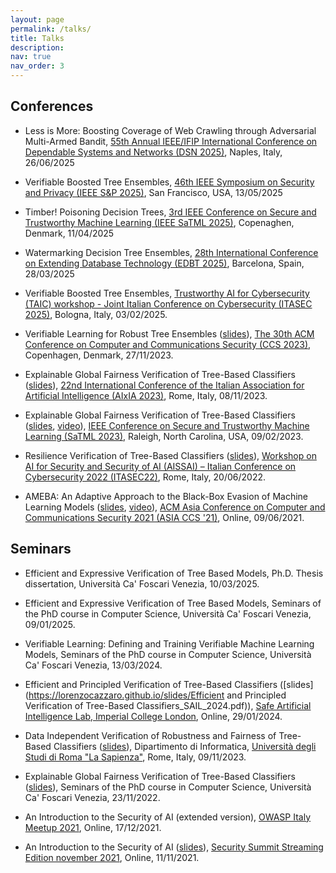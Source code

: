 ```yaml
---
layout: page
permalink: /talks/
title: Talks
description: 
nav: true
nav_order: 3
---
```


## Conferences

- Less is More: Boosting Coverage of Web Crawling through Adversarial Multi-Armed Bandit, [55th Annual IEEE/IFIP International Conference on Dependable Systems and Networks (DSN 2025)](https://dsn2025.github.io/), Naples, Italy, 26/06/2025

- Verifiable Boosted Tree Ensembles, [46th IEEE Symposium on Security and Privacy (IEEE S&P 2025)](https://sp2025.ieee-security.org/), San Francisco, USA, 13/05/2025

- Timber! Poisoning Decision Trees, [3rd IEEE Conference on Secure and Trustworthy Machine Learning (IEEE SaTML 2025)](https://satml.org/#), Copenaghen, Denmark, 11/04/2025

- Watermarking Decision Tree Ensembles, [28th International Conference on Extending Database Technology (EDBT 2025)](https://edbticdt2025.upc.edu/), Barcelona, Spain, 28/03/2025

- Verifiable Boosted Tree Ensembles, [Trustworthy AI for Cybersecurity (TAIC) workshop - Joint Italian Conference on Cybersecurity (ITASEC 2025)](https://taicworkshop.github.io/), Bologna, Italy, 03/02/2025.

- Verifiable Learning for Robust Tree Ensembles ([slides](https://lorenzocazzaro.github.io/slides/Verifiable_Learning_for_Robust_Tree_Ensembles.pdf)), [The 30th ACM Conference on Computer and Communications Security (CCS 2023)](https://www.sigsac.org/ccs/CCS2023/), Copenhagen, Denmark, 27/11/2023.

- Explainable Global Fairness Verification of Tree-Based Classifiers ([slides](https://lorenzocazzaro.github.io/slides/Explainable_Global_Fairness_Verification_AIxIA_2023.pdf)), [22nd International Conference of the Italian Association for Artificial Intelligence (AIxIA 2023)](https://www.aixia2023.cnr.it/), Rome, Italy, 08/11/2023.

- Explainable Global Fairness Verification of Tree-Based Classifiers ([slides](https://lorenzocazzaro.github.io/slides/Explainable_Global_Fairness_Verification_SaTML.pdf), [video](https://www.youtube.com/watch?v=lLqtqRFUHao&list=PLFG9vaKTeJq7MklvBGk31GeceuDB4Ofmp&index=23&t=2s&pp=iAQB)), [IEEE Conference on Secure and Trustworthy Machine Learning (SaTML 2023)](https://satml.org/2023/), Raleigh, North Carolina, USA, 09/02/2023.

- Resilience Verification of Tree-Based Classifiers ([slides](https://lorenzocazzaro.github.io/slides/Resilience_Verification_of_Tree_Based_Classifiers_AISSAI_2022.pdf)), [Workshop on AI for Security and Security of AI (AISSAI) – Italian Conference on Cybersecurity 2022 (ITASEC22)](http://web.archive.org/web/20220522045701/https://itasec.it/workshop/workshop-ai-for-security-and-security-of-ai/), Rome, Italy, 20/06/2022.

- AMEBA: An Adaptive Approach to the Black-Box Evasion of Machine Learning Models ([slides](https://lorenzocazzaro.github.io/slides/AMEBA_AsiaCCS_presentation_15min.pdf), [video](https://dl.acm.org/doi/10.1145/3433210.3453114)), [ACM Asia Conference on Computer and Communications Security 2021 (ASIA CCS '21)](https://asiaccs2021.comp.polyu.edu.hk/), Online, 09/06/2021.

## Seminars

- Efficient and Expressive Verification of Tree Based Models, Ph.D. Thesis dissertation, Università Ca' Foscari Venezia, 10/03/2025.

- Efficient and Expressive Verification of Tree Based Models, Seminars of the PhD course in Computer Science, Università Ca' Foscari Venezia, 09/01/2025.

- Verifiable Learning: Defining and Training Verifiable Machine Learning Models, Seminars of the PhD course in Computer Science, Università Ca' Foscari Venezia, 13/03/2024.

- Efficient and Principled Verification of Tree-Based Classifiers ([slides](https://lorenzocazzaro.github.io/slides/Efficient and Principled Verification of Tree-Based Classifiers_SAIL_2024.pdf)), [Safe Artificial Intelligence Lab, Imperial College London](https://sail.doc.ic.ac.uk/), Online, 29/01/2024.

- Data Independent Verification of Robustness and Fairness of Tree-Based Classifiers ([slides](https://lorenzocazzaro.github.io/slides/Data_Independent_Robustness_and_Fairness_Verification_of_Tree-Based_Classifiers_Sapienza_2023.pdf)), Dipartimento di Informatica, [Università degli Studi di Roma "La Sapienza"](https://www.uniroma1.it/en), Rome, Italy, 09/11/2023.

- Explainable Global Fairness Verification of Tree-Based Classifiers ([slides](https://lorenzocazzaro.github.io/slides/Explainable_Global_Fairness_Verification_SaTML.pdf)), Seminars of the PhD course in Computer Science, Università Ca' Foscari Venezia, 23/11/2022.

- An Introduction to the Security of AI (extended version), [OWASP Italy Meetup 2021](https://owasp.org/www-chapter-italy/events/owasp-meetup-171221), Online, 17/12/2021.

- An Introduction to the Security of AI ([slides](https://lorenzocazzaro.github.io/slides/Un_introduzione_alla_sicurezza_dell_AI.pdf)), [Security Summit Streaming Edition november 2021](https://securitysummit.it/eventi/streaming-edition-novembre-2021/info), Online, 11/11/2021.
